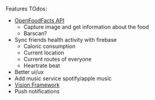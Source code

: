 Features TOdos:
- [OpenFoodFacts API](https://openfoodfacts.github.io/openfoodfacts-server/api/)
  - Capture image and get information about the food
  - Barscan?
- Sync friends health activity with firebase
  - Caloric consumption
  - Current location
  - Current routes of everyone
  - Heartrate beat
- Better ui/ux
- Add music service spotify/apple music
- [Vision Framework](https://developer.apple.com/documentation/vision/)
- Push notifications
